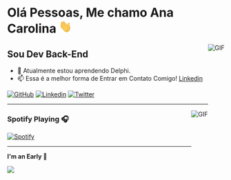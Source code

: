 # Olá Pessoas, Me chamo Ana Carolina <img width="30px" height="30" src="https://github.com/SatYu26/SatYu26/raw/master/Assets/Hi.gif" />

<img align="right" alt="GIF" height="160px" src="https://octodex.github.com/images/daftpunktocat-guy.gif" />

## Sou Dev Back-End 

- 🌱 Atualmente estou aprendendo Delphi.
- 📫 Essa é a melhor forma de Entrar em Contato Comigo! [Linkedin](www.linkedin.com/in/anacarolsantos0205)

[![GitHub](https://img.shields.io/badge/Github-100000?style=for-the-badge&logo=github&logoColor=white)](https://github.com/anabananapj)
[![Linkedin](https://img.shields.io/badge/Linkedin-0077B5?style=for-the-badge&logo=linkedin&logoColor=white)](https://www.linkedin.com/in/anacarolsantos0205/)
[![Twitter](https://img.shields.io/badge/Twitter-1DA1F2?style=for-the-badge&logo=twitter&logoColor=white)](https://twitter.com/anabananapj)

---

<img align="right" alt="GIF" height="170px" src="https://media.giphy.com/media/J5B1Y8QZnzXXbLQIBu/giphy.gif" />

### Spotify Playing 🎧

[![Spotify](https://novatorem-8kd4e13r9-anabananapj.vercel.app/api/spotify)](https://open.spotify.com/user/anabananapj)

---


**I'm an Early 🐤** 







<img src="https://imgur.com/rilHVxA.png"/> 
